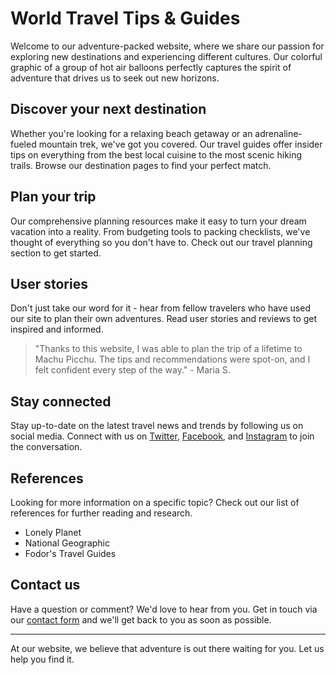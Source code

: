 <!--font:Montserrat-->

# World Travel Tips & Guides

Welcome to our adventure-packed website, where we share our passion for exploring new destinations and experiencing different cultures. Our colorful graphic of a group of hot air balloons perfectly captures the spirit of adventure that drives us to seek out new horizons.

## Discover your next destination

Whether you're looking for a relaxing beach getaway or an adrenaline-fueled mountain trek, we've got you covered. Our travel guides offer insider tips on everything from the best local cuisine to the most scenic hiking trails. Browse our destination pages to find your perfect match.

## Plan your trip

Our comprehensive planning resources make it easy to turn your dream vacation into a reality. From budgeting tools to packing checklists, we've thought of everything so you don't have to. Check out our travel planning section to get started.

## User stories

Don't just take our word for it - hear from fellow travelers who have used our site to plan their own adventures. Read user stories and reviews to get inspired and informed.

> "Thanks to this website, I was able to plan the trip of a lifetime to Machu Picchu. The tips and recommendations were spot-on, and I felt confident every step of the way." - Maria S.

## Stay connected

Stay up-to-date on the latest travel news and trends by following us on social media. Connect with us on [Twitter](#), [Facebook](#), and [Instagram](#) to join the conversation.

## References

Looking for more information on a specific topic? Check out our list of references for further reading and research.

- Lonely Planet
- National Geographic
- Fodor's Travel Guides

## Contact us

Have a question or comment? We'd love to hear from you. Get in touch via our [contact form](#) and we'll get back to you as soon as possible.

---

At our website, we believe that adventure is out there waiting for you. Let us help you find it.

<!--

Write me content for website with wallpaper which alt text is:

"A colorful graphic of a group of hot air balloons for a travel or adventure website"

The name/title of the page should not be 1:1 copy of the alt text but rather a real content of the website which is using this wallpaper.

- Use markdown format 
- Start with heading
- Heading should be short and concise
- The content should look like a real website 
- The website should not be about the wallpaper, wallpaper is just a related background
- Heading should be contain work "wallpaper" or "background"
- Include real sections like references, contact, user stories, etc. use things relevant to the page purpose.
- Feel free to use structure like headings, bullets, numbering, blockquotes, paragraphs, horizontal lines, etc.
- You can use formatting like bold or _italic_
- You can include UTF-8 emojis
- Links should be only #hash anchors (and you can refer to the document itself)
- Do not include images


---


# Adventure awaits: Explore the world with our travel tips and guides

Welcome to our adventure-packed website, where we share our passion for exploring new destinations and experiencing different cultures. Our colorful graphic of a group of hot air balloons perfectly captures the spirit of adventure that drives us to seek out new horizons.

## Discover your next destination

Whether you're looking for a relaxing beach getaway or an adrenaline-fueled mountain trek, we've got you covered. Our travel guides offer insider tips on everything from the best local cuisine to the most scenic hiking trails. Browse our destination pages to find your perfect match.

## Plan your trip

Our comprehensive planning resources make it easy to turn your dream vacation into a reality. From budgeting tools to packing checklists, we've thought of everything so you don't have to. Check out our travel planning section to get started.

## User stories

Don't just take our word for it - hear from fellow travelers who have used our site to plan their own adventures. Read user stories and reviews to get inspired and informed.

> "Thanks to this website, I was able to plan the trip of a lifetime to Machu Picchu. The tips and recommendations were spot-on, and I felt confident every step of the way." - Maria S.

## Stay connected

Stay up-to-date on the latest travel news and trends by following us on social media. Connect with us on [Twitter](#), [Facebook](#), and [Instagram](#) to join the conversation.

## References

Looking for more information on a specific topic? Check out our list of references for further reading and research.

- Lonely Planet
- National Geographic
- Fodor's Travel Guides

## Contact us

Have a question or comment? We'd love to hear from you. Get in touch via our [contact form](#) and we'll get back to you as soon as possible.

---

At our website, we believe that adventure is out there waiting for you. Let us help you find it.


---


Write me a Google font which is best fitting for the website.

Pick from the list:
- Lato
- Creepster
- Lobster
- Raleway
- Futura
- IBM Plex Sans
- Open Sans
- Cabin
- Dancing Script
- Roboto
- Cormorant Garamond
- Cinzel Decorative
- Alegreya
- Orbitron
- Exo 2
- Inter
- Playfair Display
- Cinzel
- Poppins
- Montserrat
- Great Vibes
- Barlow Condensed


Write just the font name nothing else.


---


Montserrat

-->
